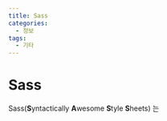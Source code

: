 ```yaml
---
title: Sass
categories: 
  - 정보
tags: 
  - 기타
---
```

# Sass
Sass(**S**yntactically **A**wesome **S**tyle **S**heets) 는 
<!--stackedit_data:
eyJoaXN0b3J5IjpbMTcyOTk3MjgwNiwtNjYzMzI2NDJdfQ==
-->